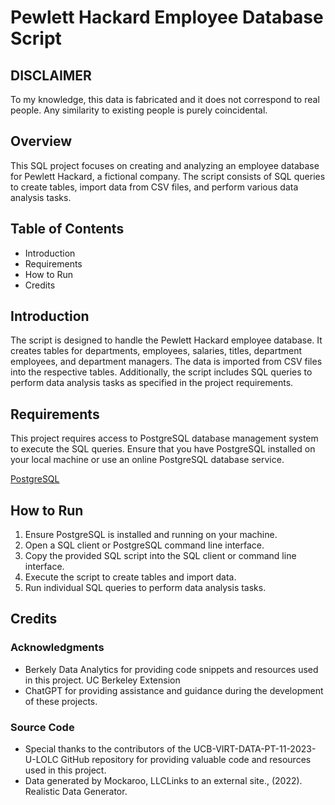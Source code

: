 # Pewlett Hackard Employee Database Script

## DISCLAIMER
To my knowledge, this data is fabricated and it does not correspond to real people. Any similarity to existing people is purely coincidental.

## Overview
This SQL project focuses on creating and analyzing an employee database for Pewlett Hackard, a fictional company. The script consists of SQL queries to create tables, import data from CSV files, and perform various data analysis tasks.

## Table of Contents
- Introduction
- Requirements
- How to Run
- Credits

## Introduction
The script is designed to handle the Pewlett Hackard employee database. It creates tables for departments, employees, salaries, titles, department employees, and department managers. The data is imported from CSV files into the respective tables. Additionally, the script includes SQL queries to perform data analysis tasks as specified in the project requirements.

## Requirements
This project requires access to PostgreSQL database management system to execute the SQL queries. Ensure that you have PostgreSQL installed on your local machine or use an online PostgreSQL database service.

[PostgreSQL](https://www.postgresql.org/)

## How to Run
1. Ensure PostgreSQL is installed and running on your machine.
2. Open a SQL client or PostgreSQL command line interface.
3. Copy the provided SQL script into the SQL client or command line interface.
4. Execute the script to create tables and import data.
5. Run individual SQL queries to perform data analysis tasks.

## Credits

### Acknowledgments
- Berkely Data Analytics for providing code snippets and resources used in this project. UC Berkeley Extension
- ChatGPT for providing assistance and guidance during the development of these projects.

### Source Code
- Special thanks to the contributors of the UCB-VIRT-DATA-PT-11-2023-U-LOLC GitHub repository for providing valuable code and resources used in this project.
- Data generated by Mockaroo, LLCLinks to an external site., (2022). Realistic Data Generator.
